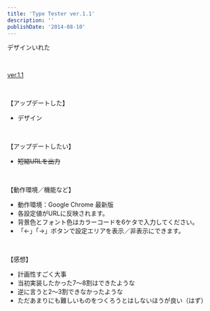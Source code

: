 ```yaml
---
title: 'Type Tester ver.1.1'
description: ''
publishDate: '2014-08-10'
---
```


<p>デザインいれた</p>
<p>&nbsp;</p>
<p><a href="https://archive.yuheijotaki.com/demo/type_tester/1.1/">ver.1.1</a></p>
<p>&nbsp;</p>
<p>【アップデートした】</p>
<ul>
<li>デザイン</li>
</ul>
<p>&nbsp;</p>
<p>【アップデートしたい】</p>
<ul>
<li><del datetime="2014-07-31T06:34:14+00:00">短縮URLを出力</del></li>
</ul>
<p>&nbsp;</p>
<p>【動作環境／機能など】</p>
<ul>
<li>動作環境：Google Chrome 最新版</li>
<li>各設定値がURLに反映されます。</li>
<li>背景色とフォント色はカラーコードを6ケタで入力してください。</li>
<li>「←」「→」ボタンで設定エリアを表示／非表示にできます。</li>
</ul>
<p>&nbsp;</p>
<p>【感想】</p>
<ul>
<li>計画性すごく大事</li>
<li>当初実装したかった7〜8割はできたような</li>
<li>逆に言うと2〜3割できなかったような</li>
<li>ただあまりにも難しいものをつくろうとはしないほうが良い（はず）</li>
</ul>
